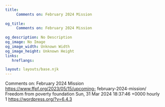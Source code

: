 ```yaml
---
title: 
     Comments on: February 2024 Mission
    
og_title: 
     Comments on: February 2024 Mission
    
og_description: No Description
og_image: No Image
og_image_width: Unknown Width
og_image_height: Unknown Height
links:
   hreflangs:

layout: layouts/base.njk
---
```

Comments on: February 2024 Mission  https://www.ffpf.org/2023/05/15/upcoming-
february-2024-mission/  Freedom from poverty foundation  Sun, 31 Mar 2024
18:37:46 +0000  hourly  1  https://wordpress.org/?v=6.4.3

